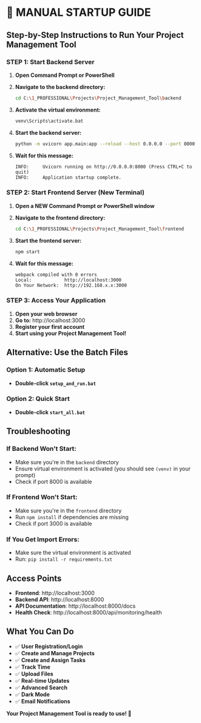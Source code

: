 # 🚀 **MANUAL STARTUP GUIDE**

## **Step-by-Step Instructions to Run Your Project Management Tool**

### **STEP 1: Start Backend Server**

1. **Open Command Prompt or PowerShell**
2. **Navigate to the backend directory:**
   ```bash
   cd C:\1_PROFESSIONAL\Projects\Project_Management_Tool\backend
   ```

3. **Activate the virtual environment:**
   ```bash
   venv\Scripts\activate.bat
   ```

4. **Start the backend server:**
   ```bash
   python -m uvicorn app.main:app --reload --host 0.0.0.0 --port 8000
   ```

5. **Wait for this message:**
   ```
   INFO:     Uvicorn running on http://0.0.0.0:8000 (Press CTRL+C to quit)
   INFO:     Application startup complete.
   ```

### **STEP 2: Start Frontend Server (New Terminal)**

1. **Open a NEW Command Prompt or PowerShell window**
2. **Navigate to the frontend directory:**
   ```bash
   cd C:\1_PROFESSIONAL\Projects\Project_Management_Tool\frontend
   ```

3. **Start the frontend server:**
   ```bash
   npm start
   ```

4. **Wait for this message:**
   ```
   webpack compiled with 0 errors
   Local:            http://localhost:3000
   On Your Network:  http://192.168.x.x:3000
   ```

### **STEP 3: Access Your Application**

1. **Open your web browser**
2. **Go to:** http://localhost:3000
3. **Register your first account**
4. **Start using your Project Management Tool!**

## **Alternative: Use the Batch Files**

### **Option 1: Automatic Setup**
- **Double-click `setup_and_run.bat`**

### **Option 2: Quick Start**
- **Double-click `start_all.bat`**

## **Troubleshooting**

### **If Backend Won't Start:**
- Make sure you're in the `backend` directory
- Ensure virtual environment is activated (you should see `(venv)` in your prompt)
- Check if port 8000 is available

### **If Frontend Won't Start:**
- Make sure you're in the `frontend` directory
- Run `npm install` if dependencies are missing
- Check if port 3000 is available

### **If You Get Import Errors:**
- Make sure the virtual environment is activated
- Run: `pip install -r requirements.txt`

## **Access Points**

- **Frontend**: http://localhost:3000
- **Backend API**: http://localhost:8000
- **API Documentation**: http://localhost:8000/docs
- **Health Check**: http://localhost:8000/api/monitoring/health

## **What You Can Do**

- ✅ **User Registration/Login**
- ✅ **Create and Manage Projects**
- ✅ **Create and Assign Tasks**
- ✅ **Track Time**
- ✅ **Upload Files**
- ✅ **Real-time Updates**
- ✅ **Advanced Search**
- ✅ **Dark Mode**
- ✅ **Email Notifications**

**Your Project Management Tool is ready to use! 🎉**
